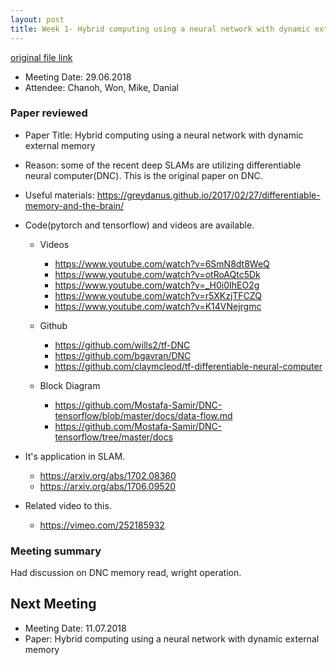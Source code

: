 ```yaml
---
layout: post
title: Week 1- Hybrid computing using a neural network with dynamic external memory (1)
---
```


[original file link](https://github.com/kknd2104/kknd2104.github.io/blob/master/_posts/2018-6-29-week1.md)

- Meeting Date: 29.06.2018
- Attendee: Chanoh, Won, Mike, Danial

### Paper reviewed
- Paper Title: Hybrid computing using a neural network with dynamic external memory  

- Reason: some of the recent deep SLAMs are utilizing differentiable neural computer(DNC). This is the original paper on DNC.

- Useful materials: ​https://greydanus.github.io/2017/02/27/differentiable-memory-and-the-brain/​

- Code(pytorch and tensorflow) and videos are available.
	- Videos
		- https://www.youtube.com/watch?v=6SmN8dt8WeQ
		- https://www.youtube.com/watch?v=otRoAQtc5Dk
		- https://www.youtube.com/watch?v=_H0i0IhEO2g
		- https://www.youtube.com/watch?v=r5XKzjTFCZQ
		- https://www.youtube.com/watch?v=K14VNejrgmc

	- Github
		- https://github.com/wills2/tf-DNC
		- https://github.com/bgavran/DNC
		- https://github.com/claymcleod/tf-differentiable-neural-computer

	- Block Diagram
		- https://github.com/Mostafa-Samir/DNC-tensorflow/blob/master/docs/data-flow.md
		- https://github.com/Mostafa-Samir/DNC-tensorflow/tree/master/docs



- It's application in SLAM.
	- https://arxiv.org/abs/1702.08360​
	- https://arxiv.org/abs/1706.09520

- Related video to this.
	- https://vimeo.com/252185932


### Meeting summary
Had discussion on DNC memory read, wright operation.




## Next Meeting

- Meeting Date: 11.07.2018
- Paper: Hybrid computing using a neural network with dynamic external memory
